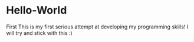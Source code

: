 # Hello-World
First
This is my first serious attempt at developing my programming skills! I will try and stick with this :)
